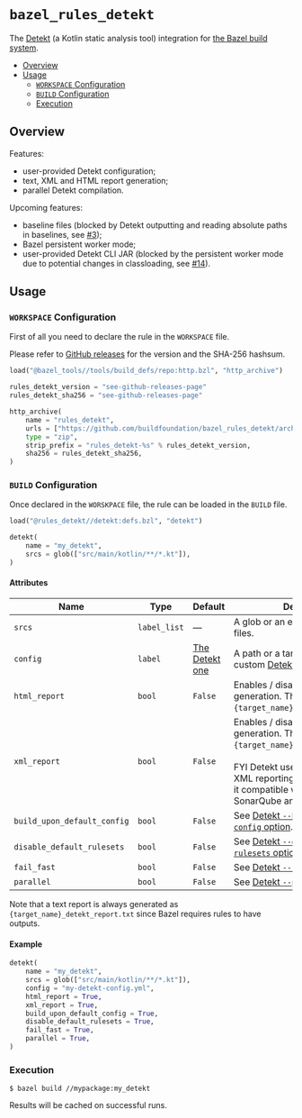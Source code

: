 # `bazel_rules_detekt`

The [Detekt](https://github.com/arturbosch/detekt) (a Kotlin static analysis tool) integration
for [the Bazel build system](https://bazel.build).

- [Overview](#overview)
- [Usage](#usage)
    - [`WORKSPACE` Configuration](#workspace-configuration)
    - [`BUILD` Configuration](#build-configuration)
    - [Execution](#execution)

## Overview

Features:

- user-provided Detekt configuration;
- text, XML and HTML report generation;
- parallel Detekt compilation.

Upcoming features:

- baseline files (blocked by Detekt outputting and reading absolute paths in baselines, see [#3](https://github.com/buildfoundation/bazel_rules_detekt/issues/3));
- Bazel persistent worker mode;
- user-provided Detekt CLI JAR (blocked by the persistent worker mode due to potential changes in classloading, see [#14](https://github.com/buildfoundation/bazel_rules_detekt/issues/14)).

## Usage

### `WORKSPACE` Configuration

First of all you need to declare the rule in the `WORKSPACE` file.

Please refer to [GitHub releases](https://github.com/buildfoundation/bazel_rules_detekt/releases) for the version and the SHA-256 hashsum.

```python
load("@bazel_tools//tools/build_defs/repo:http.bzl", "http_archive")

rules_detekt_version = "see-github-releases-page"
rules_detekt_sha256 = "see-github-releases-page"

http_archive(
    name = "rules_detekt",
    urls = ["https://github.com/buildfoundation/bazel_rules_detekt/archive/%s.zip" % rules_detekt_version],
    type = "zip",
    strip_prefix = "rules_detekt-%s" % rules_detekt_version,
    sha256 = rules_detekt_sha256,
)
```

### `BUILD` Configuration

Once declared in the `WORSKPACE` file, the rule can be loaded in the `BUILD` file.

```python
load("@rules_detekt//detekt:defs.bzl", "detekt")

detekt(
    name = "my_detekt",
    srcs = glob(["src/main/kotlin/**/*.kt"]),
)
```

#### Attributes

Name                           | Type         | Default | Description
-------------------------------|--------------|---------|--------
`srcs`                         | `label_list` | —       | A glob or an explicit list of Kotlin files.
`config`                       | `label`      | [The Detekt one](https://github.com/arturbosch/detekt/blob/master/detekt-cli/src/main/resources/default-detekt-config.yml) | A path or a target that represents a custom [Detekt configuration file](https://arturbosch.github.io/detekt/configurations.html).
`html_report`                  | `bool`       | `False` | Enables / disables the HTML report generation. The report file name is `{target_name}_detekt_report.html`.
`xml_report`                   | `bool`       | `False` | Enables / disables the XML report generation. The report file name is `{target_name}_detekt_report.xml`. <br/><br/> FYI Detekt uses the Checkstyle XML reporting format which makes it compatible with tools like SonarQube and so on.
`build_upon_default_config`    | `bool`       | `False` | See [Detekt `--build-upon-default-config` option](https://arturbosch.github.io/detekt/cli.html).
`disable_default_rulesets`     | `bool`       | `False` | See [Detekt `--disable-default-rulesets` option](https://arturbosch.github.io/detekt/cli.html).
`fail_fast`                    | `bool`       | `False` | See [Detekt `--fail-fast` option](https://arturbosch.github.io/detekt/cli.html).
`parallel`                     | `bool`       | `False` | See [Detekt `--parallel` option](https://arturbosch.github.io/detekt/cli.html).

Note that a text report is always generated as `{target_name}_detekt_report.txt`
since Bazel requires rules to have outputs.

#### Example

```python
detekt(
    name = "my_detekt",
    srcs = glob(["src/main/kotlin/**/*.kt"]),
    config = "my-detekt-config.yml",
    html_report = True,
    xml_report = True,
    build_upon_default_config = True,
    disable_default_rulesets = True,
    fail_fast = True,
    parallel = True,
)
```

### Execution

```
$ bazel build //mypackage:my_detekt
```

Results will be cached on successful runs.
